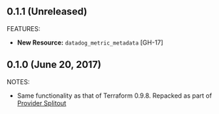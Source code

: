 ## 0.1.1 (Unreleased)

FEATURES: 

* **New Resource:** `datadog_metric_metadata` [GH-17]


## 0.1.0 (June 20, 2017)

NOTES:

* Same functionality as that of Terraform 0.9.8. Repacked as part of [Provider Splitout](https://www.hashicorp.com/blog/upcoming-provider-changes-in-terraform-0-10/)
